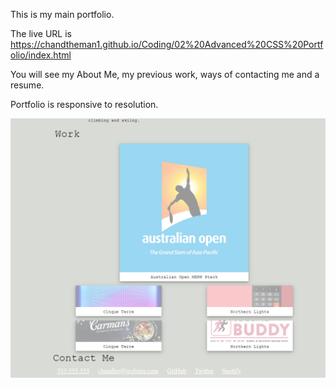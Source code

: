 This is my main portfolio.

The live URL is https://chandtheman1.github.io/Coding/02%20Advanced%20CSS%20Portfolio/index.html

You will see my About Me, my previous work, ways of contacting me and a resume.

Portfolio is responsive to resolution.

![homepage](./assets/images/homepicture.png)


